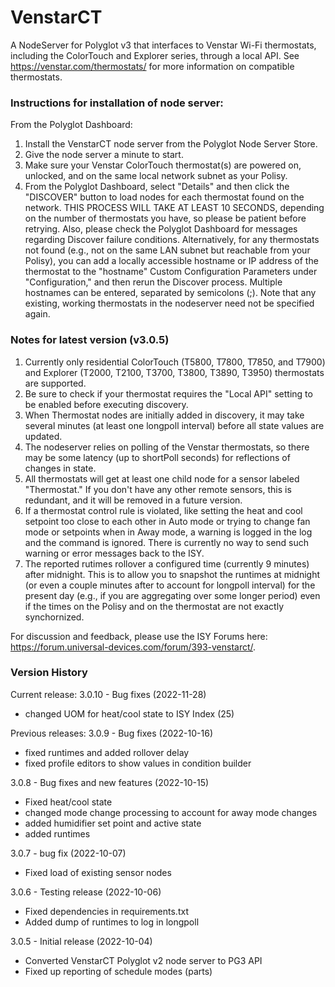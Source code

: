 # VenstarCT
A NodeServer for Polyglot v3 that interfaces to Venstar Wi-Fi thermostats, including the ColorTouch and Explorer series, through a local API. See https://venstar.com/thermostats/ for more information on compatible thermostats.

### Instructions for installation of node server:
From the Polyglot Dashboard:
1. Install the VenstarCT node server from the Polyglot Node Server Store.
2. Give the node server a minute to start.
3. Make sure your Venstar ColorTouch thermostat(s) are powered on, unlocked, and on the same local network subnet as your Polisy. 
4. From the Polyglot Dashboard, select "Details" and then click the "DISCOVER" button to load nodes for each thermostat found on the network. THIS PROCESS WILL TAKE AT LEAST 10 SECONDS, depending on the number of thermostats you have, so please be patient before retrying. Also, please check the Polyglot Dashboard for messages regarding Discover failure conditions. Alternatively, for any thermostats not found (e.g., not on the same LAN subnet but reachable from your Polisy), you can add a locally accessible hostname or IP address of the thermostat to the "hostname" Custom Configuration Parameters under "Configuration," and then rerun the Discover process. Multiple hostnames can be entered, separated by semicolons (;). Note that any existing, working thermostats in the nodeserver need not be specified again.

### Notes for latest version (v3.0.5)
1. Currently only residential ColorTouch (T5800, T7800, T7850, and T7900) and Explorer (T2000, T2100, T3700, T3800, T3890, T3950) thermostats are supported.
2. Be sure to check if your thermostat requires the "Local API" setting to be enabled before executing discovery.
3. When Thermostat nodes are initially added in discovery, it may take several minutes (at least one longpoll interval) before all state values are updated.
4. The nodeserver relies on polling of the Venstar thermostats, so there may be some latency (up to shortPoll seconds) for reflections of changes in state.
5. All thermostats will get at least one child node for a sensor labeled "Thermostat." If you don't have any other remote sensors, this is redundant, and it will be removed in a future version.
6. If a thermostat control rule is violated, like setting the heat and cool setpoint too close to each other in Auto mode or trying to change fan mode or setpoints when in Away mode, a warning is logged in the log and the command is ignored. There is currently no way to send such warning or error messages back to the ISY.
7. The reported rutimes rollover a configured time (currently 9 minutes) after midnight. This is to allow you to snapshot the runtimes at midnight (or even a couple minutes after to account for longpoll interval) for the present day (e.g., if you are aggregating over some longer period) even if the times on the Polisy and on the thermostat are not exactly synchornized. 

For discussion and feedback, please use the ISY Forums here: https://forum.universal-devices.com/forum/393-venstarct/.

### Version History
Current release:
3.0.10 - Bug fixes (2022-11-28)
- changed UOM for heat/cool state to ISY Index (25)

Previous releases:
3.0.9 - Bug fixes (2022-10-16)
- fixed runtimes and added rollover delay
- fixed profile editors to show values in condition builder

3.0.8 - Bug fixes and new features (2022-10-15)
- Fixed heat/cool state
- changed mode change processing to account for away mode changes
- added humidifier set point and active state
- added runtimes 

3.0.7 - bug fix (2022-10-07)
- Fixed load of existing sensor nodes

3.0.6 - Testing release (2022-10-06)
- Fixed dependencies in requirements.txt
- Added dump of runtimes to log in longpoll

3.0.5 - Initial release (2022-10-04)
- Converted VenstarCT Polyglot v2 node server to PG3 API
- Fixed up reporting of schedule modes (parts)
